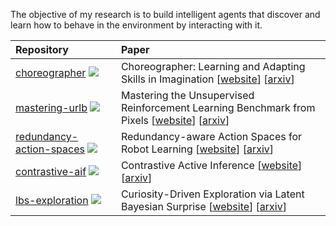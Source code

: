 The objective of my research is to build intelligent agents that discover and learn how to behave in the environment by interacting with it.

|  Repository  |  Paper   |
| :-- | :-- |
| [choreographer](https://github.com/mazpie/choreographer) ![](https://img.shields.io/github/stars/mazpie/choreographer) | Choreographer: Learning and Adapting Skills in Imagination [[website](https://skillchoreographer.github.io/)] [[arxiv](https://arxiv.org/abs/2211.13350)] |
| [mastering-urlb](https://github.com/mazpie/mastering-urlb) ![](https://img.shields.io/github/stars/mazpie/mastering-urlb) | Mastering the Unsupervised Reinforcement Learning Benchmark from Pixels [[website](https://masteringurlb.github.io/)] [[arxiv](https://arxiv.org/abs/2209.12016)] |
| [redundancy-action-spaces](https://github.com/mazpie/redundancy-action-spaces) ![](https://img.shields.io/github/stars/mazpie/redundancy-action-spaces) | Redundancy-aware Action Spaces for Robot Learning [[website](https://redundancy-actions.github.io/)] [[arxiv](https://arxiv.org/abs/2406.04144)] |
| [contrastive-aif](https://github.com/mazpie/contrastive-aif) ![](https://img.shields.io/github/stars/mazpie/contrastive-aif) | Contrastive Active Inference [[website](https://contrastive-aif.github.io/)] [[arxiv](https://arxiv.org/abs/2110.10083)] |
| [lbs-exploration](https://github.com/mazpie/lbs-exploration) ![](https://img.shields.io/github/stars/mazpie/lbs-exploration) | Curiosity-Driven Exploration via Latent Bayesian Surprise [[website](https://lbsexploration.github.io/)] [[arxiv](https://arxiv.org/abs/2104.07495)] |

